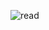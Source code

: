 ![read](https://user-images.githubusercontent.com/112502847/201189526-3c212b0e-f0f7-44df-b731-38b755f6e9c0.png)
